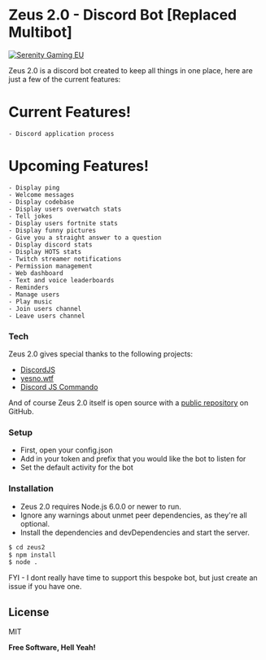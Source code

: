 # Zeus 2.0 - Discord Bot [Replaced Multibot]

[![Serenity Gaming EU](http://www.serenitygaming.eu/images/poweredby_new.png)](https://www.serenitygaming.eu/)

Zeus 2.0 is a discord bot created to keep all things in one place, here are just a few of the current features:

# Current Features!

    - Discord application process

# Upcoming Features!

    - Display ping
    - Welcome messages
    - Display codebase
    - Display users overwatch stats
    - Tell jokes
    - Display users fortnite stats
    - Display funny pictures
    - Give you a straight answer to a question
    - Display discord stats
    - Display HOTS stats
    - Twitch streamer notifications
    - Permission management
    - Web dashboard
    - Text and voice leaderboards
    - Reminders
    - Manage users
    - Play music
    - Join users channel
    - Leave users channel

### Tech

Zeus 2.0 gives special thanks to the following projects:

* [DiscordJS](https://github.com/discordjs/discord.js/)
* [yesno.wtf](https://yesno.wtf/)
* [Discord JS Commando](https://www.npmjs.com/package/discord.js-commando)

And of course Zeus 2.0 itself is open source with a [public repository](https://github.com/Jxckaroo/)
 on GitHub.
 
 ### Setup
- First, open your config.json
- Add in your token and prefix that you would like the bot to listen for
- Set the default activity for the bot

### Installation

- Zeus 2.0 requires Node.js 6.0.0 or newer to run.
- Ignore any warnings about unmet peer dependencies, as they're all optional.
- Install the dependencies and devDependencies and start the server.

```sh
$ cd zeus2
$ npm install
$ node .
```

FYI - I dont really have time to support this bespoke bot, but just create an issue if you have one.

License
----

MIT


**Free Software, Hell Yeah!**
